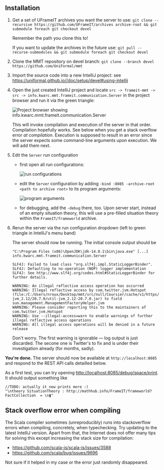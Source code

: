 ## Installation

1. Get a set of UFrameIT archives you want the server to use: `git clone --recursive https://github.com/UFrameIT/archives archive-root && git submodule foreach git checkout devel`

   Remember the path you clone this to!
   
   If you want to update the archives in the future use: `git pull --recurse-submodules && git submodule foreach git checkout devel`

2. Clone the MMT repository on devel branch: `git clone --branch devel https://github.com/UniFormal/mmt`

3. Import the source code into a new IntelliJ project: see <https://uniformal.github.io//doc/setup/devel#using-intellij>

4. Open the just created IntelliJ project and locate `src -> frameit-mmt -> src -> info.kwarc.mmt.frameit.communication.Server` in the project browser and run it via the green triangle:

   ![Project browser showing `info.kwarc.mmt.frameit.communication.Server`](https://i.imgur.com/J75FzWa.png)

   This will invoke compilation and execution of the server in that order. Compilation hopefully works. See below when you get a stack overflow error *at compilation*. Execution is supposed to result in an error since the server expects some command-line arguments upon execution. We will add them next.

5. Edit the `Server` run configuration

   - first open all run configurations:

     ![run configurations](https://i.imgur.com/nFd8ETr.png)

   - edit the `Server` configuration by adding `-bind :8085 -archive-root <path to archive root>` to its program arguments:

     ![program arguments](https://i.imgur.com/lZahL6C.png)

   - for debugging, add the `-debug` there, too. Upon server start, instead of an empty situation theory, this will use a pre-filled situation theory within the `FrameIT/frameworld` archive.

6. Rerun the server via the run configuration dropdown (left to green triangle in IntelliJ's menu band)

   The server should now be running. The initial console output should be

   ```
   "C:\Program Files (x86)\OpenJDK\jdk-14.0.1\bin\java.exe" [...] info.kwarc.mmt.frameit.communication.Server

   SLF4J: Failed to load class "org.slf4j.impl.StaticLoggerBinder".
   SLF4J: Defaulting to no-operation (NOP) logger implementation
   SLF4J: See http://www.slf4j.org/codes.html#StaticLoggerBinder for further details.

   WARNING: An illegal reflective access operation has occurred
   WARNING: Illegal reflective access by com.twitter.jvm.Hotspot (file:/C:/Users/nroux/Desktop/mmt/src/null/Coursier/cache/v1/https/repo1.maven.org/maven2/com/twitter/util-jvm_2.12/20.7.0/util-jvm_2.12-20.7.0.jar) to field sun.management.ManagementFactoryHelper.jvm
   WARNING: Please consider reporting this to the maintainers of com.twitter.jvm.Hotspot
   WARNING: Use --illegal-access=warn to enable warnings of further illegal reflective access operations
   WARNING: All illegal access operations will be denied in a future release
   ```

   Don't worry. The first warning is ignorable &mdash; log output is just discarded. The secone one is Twitter's to fix and is under their investigation already (for months, sadly).

**You're done.** The server should now be available at `http://localhost:8085` and respond to the REST API calls detailled below.

As a first test, you can try opening <http://localhost:8085/debug/space/print>. It should output something like

```
//TODO: actually it now prints more :)
"\ntheory SituationTheory : http://mathhub.info/FrameIT/frameworld?FactCollection  = \n❚"
```

## Stack overflow error when compiling

The Scala compiler sometimes (unreproducibly) runs into stackoverflow errors when compiling, concretely, when typechecking. Try updating to the latest IntelliJ version. Apart from that, the Internet does not offer many tips for solving this except increasing the stack size for compilation:

- <https://github.com/scala-js/scala-js/issues/3588>
- <https://github.com/scala/bug/issues/9696>

Not sure if it helped in my case or the error just randomly disappeared.
